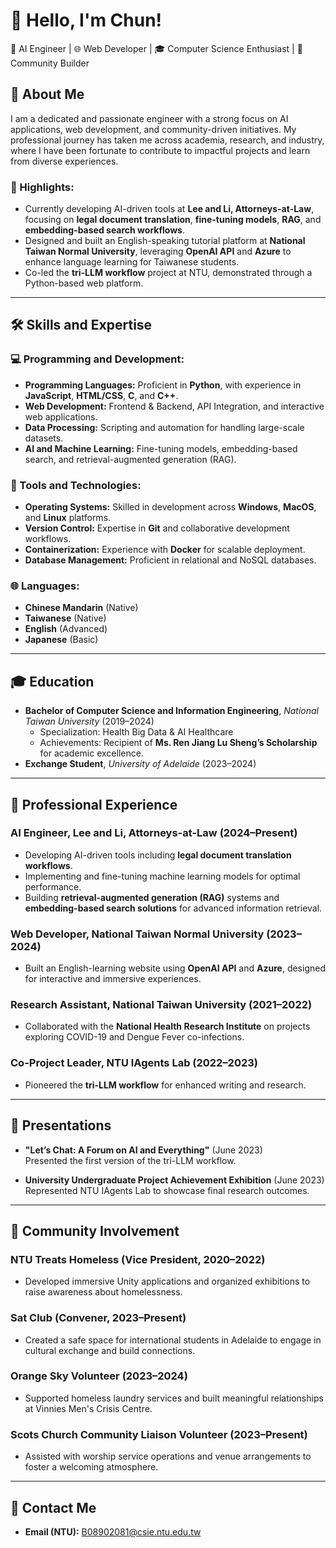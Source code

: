 # 👋 Hello, I'm Chun!

🌟 AI Engineer | 🌐 Web Developer | 🎓 Computer Science Enthusiast | 🤝 Community Builder

## 🚀 About Me
I am a dedicated and passionate engineer with a strong focus on AI applications, web development, and community-driven initiatives. My professional journey has taken me across academia, research, and industry, where I have been fortunate to contribute to impactful projects and learn from diverse experiences.

### 🎯 Highlights:
- Currently developing AI-driven tools at **Lee and Li, Attorneys-at-Law**, focusing on **legal document translation**, **fine-tuning models**, **RAG**, and **embedding-based search workflows**.
- Designed and built an English-speaking tutorial platform at **National Taiwan Normal University**, leveraging **OpenAI API** and **Azure** to enhance language learning for Taiwanese students.
- Co-led the **tri-LLM workflow** project at NTU, demonstrated through a Python-based web platform.

---

## 🛠️ Skills and Expertise
### 💻 Programming and Development:
- **Programming Languages:** Proficient in **Python**, with experience in **JavaScript**, **HTML/CSS**, **C**, and **C++**.
- **Web Development:** Frontend & Backend, API Integration, and interactive web applications.
- **Data Processing:** Scripting and automation for handling large-scale datasets.
- **AI and Machine Learning:** Fine-tuning models, embedding-based search, and retrieval-augmented generation (RAG).

### 🔧 Tools and Technologies:
- **Operating Systems:** Skilled in development across **Windows**, **MacOS**, and **Linux** platforms.
- **Version Control:** Expertise in **Git** and collaborative development workflows.
- **Containerization:** Experience with **Docker** for scalable deployment.
- **Database Management:** Proficient in relational and NoSQL databases.

### 🌐 Languages:
- **Chinese Mandarin** (Native)
- **Taiwanese** (Native)
- **English** (Advanced)
- **Japanese** (Basic)

---

## 🎓 Education
- **Bachelor of Computer Science and Information Engineering**, *National Taiwan University* (2019–2024)
  - Specialization: Health Big Data & AI Healthcare
  - Achievements: Recipient of **Ms. Ren Jiang Lu Sheng’s Scholarship** for academic excellence.
- **Exchange Student**, *University of Adelaide* (2023–2024)

---

## 💼 Professional Experience
### AI Engineer, Lee and Li, Attorneys-at-Law (2024–Present)
- Developing AI-driven tools including **legal document translation workflows**.
- Implementing and fine-tuning machine learning models for optimal performance.
- Building **retrieval-augmented generation (RAG)** systems and **embedding-based search solutions** for advanced information retrieval.

### Web Developer, National Taiwan Normal University (2023–2024)
- Built an English-learning website using **OpenAI API** and **Azure**, designed for interactive and immersive experiences.

### Research Assistant, National Taiwan University (2021–2022)
- Collaborated with the **National Health Research Institute** on projects exploring COVID-19 and Dengue Fever co-infections.

### Co-Project Leader, NTU IAgents Lab (2022–2023)
- Pioneered the **tri-LLM workflow** for enhanced writing and research.

---

## 🎤 Presentations
- **"Let’s Chat: A Forum on AI and Everything"** (June 2023)  
  Presented the first version of the tri-LLM workflow.

- **University Undergraduate Project Achievement Exhibition** (June 2023)  
  Represented NTU IAgents Lab to showcase final research outcomes.

---

## 🤝 Community Involvement
### NTU Treats Homeless (Vice President, 2020–2022)
- Developed immersive Unity applications and organized exhibitions to raise awareness about homelessness.

### Sat Club (Convener, 2023–Present)
- Created a safe space for international students in Adelaide to engage in cultural exchange and build connections.

### Orange Sky Volunteer (2023–2024)
- Supported homeless laundry services and built meaningful relationships at Vinnies Men's Crisis Centre.

### Scots Church Community Liaison Volunteer (2023–Present)
- Assisted with worship service operations and venue arrangements to foster a welcoming atmosphere.

---

## 🌟 Contact Me
- **Email (NTU):** B08902081@csie.ntu.edu.tw  

